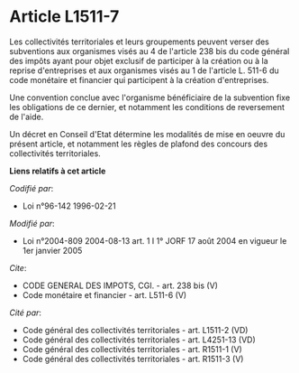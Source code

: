 # Article L1511-7

Les collectivités territoriales et leurs groupements peuvent verser des subventions aux organismes visés au 4 de l'article
238 bis du code général des impôts ayant pour objet exclusif de participer à la création ou à la reprise d'entreprises et aux
organismes visés au 1 de l'article L. 511-6 du code monétaire et financier qui participent à la création d'entreprises. 

Une convention conclue avec l'organisme bénéficiaire de la subvention fixe les obligations de ce dernier, et notamment les
conditions de reversement de l'aide. 

Un décret en Conseil d'Etat détermine les modalités de mise en oeuvre du présent article, et notamment les règles de plafond
des concours des collectivités territoriales.

**Liens relatifs à cet article**

_Codifié par_:

  - Loi n°96-142 1996-02-21

_Modifié par_:

  - Loi n°2004-809 2004-08-13 art. 1 I 1° JORF 17 août 2004 en vigueur le 1er janvier 2005

_Cite_:

  - CODE GENERAL DES IMPOTS, CGI. - art. 238 bis (V)
  - Code monétaire et financier - art. L511-6 (V)

_Cité par_:

  - Code général des collectivités territoriales - art. L1511-2 (VD)
  - Code général des collectivités territoriales - art. L4251-13 (VD)
  - Code général des collectivités territoriales - art. R1511-1 (V)
  - Code général des collectivités territoriales - art. R1511-3 (V)
